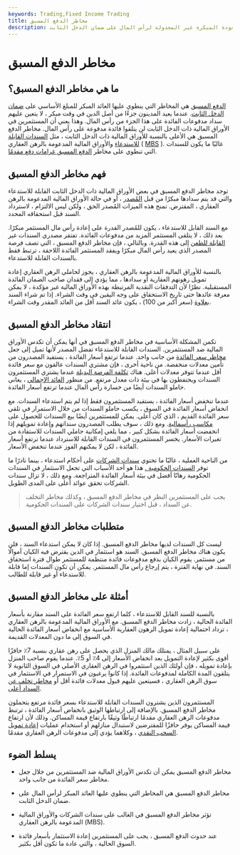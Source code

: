 ```yaml
---
keywords: Trading,Fixed Income Trading
title: مخاطر الدفع المسبق
description: مخاطر الدفع المسبق هي المخاطر المرتبطة بالعودة المبكرة غير المجدولة لرأس المال على ضمان الدخل الثابت.
---
```


# مخاطر الدفع المسبق
## ما هي مخاطر الدفع المسبق؟

[الدفع المسبق](/prepayment) هي المخاطر التي ينطوي عليها العائد المبكر للمبلغ الأساسي على [ضمان الدخل الثابت](/fixed-incomesecurity). عندما يعيد المدينون جزءًا من أصل الدين في وقت مبكر ، لا يتعين عليهم سداد مدفوعات الفائدة على هذا الجزء من رأس المال. وهذا يعني أن المستثمرين في الأوراق المالية ذات الدخل الثابت لن يتلقوا فائدة مدفوعة على رأس المال. مخاطر الدفع المسبق هي الأعلى بالنسبة للأوراق المالية ذات الدخل الثابت ، مثل [السندات القابلة للاستدعاء](/callablebond) والأوراق المالية المدعومة بالرهن العقاري ( [MBS](/mbs) ). غالبًا ما يكون للسندات التي تنطوي على مخاطر [الدفع المسبق غرامات دفع مقدمًا](/prepaymentpenalty).

## فهم مخاطر الدفع المسبق

توجد مخاطر الدفع المسبق في بعض الأوراق المالية ذات الدخل الثابت القابلة للاستدعاء والتي قد يتم سدادها مبكرًا من قبل [المُصدر](/issuer) ، أو في حالة الأوراق المالية المدعومة بالرهن العقاري ، المقترض. تمنح هذه الميزات المُصدر الحق ، ولكن ليس الالتزام ، لاسترداد السند قبل استحقاقه المحدد.

مع السند القابل للاستدعاء ، يكون للمُصدر القدرة على إعادة رأس مال المستثمر مبكرًا. بعد ذلك ، لا يتلقى المستثمر المزيد من مدفوعات الفائدة. تفتقر مصدري السندات غير [القابلة للطعن](/noncallable) إلى هذه القدرة. وبالتالي ، فإن مخاطر الدفع المسبق ، التي تصف فرصة المصدر الذي يعيد رأس المال مبكرًا ويفقد المستثمر الفائدة اللاحقة ، ترتبط فقط بالسندات القابلة للاستدعاء.

بالنسبة للأوراق المالية المدعومة بالرهن العقاري ، يجوز لحاملي الرهن العقاري إعادة تمويل رهونهم العقارية أو سدادها ، مما يؤدي إلى فقدان صاحب الضمان الفائدة المستقبلية. نظرًا لأن التدفقات النقدية المرتبطة بهذه الأوراق المالية غير مؤكدة ، لا يمكن معرفة عائدها حتى تاريخ الاستحقاق على وجه اليقين في وقت الشراء. إذا تم شراء السند [بعلاوة](/at-a-premium) (سعر أكبر من 100) ، يكون عائد السند أقل من العائد المقدر وقت الشراء.

## انتقاد مخاطر الدفع المسبق

تكمن المشكلة الأساسية في مخاطر الدفع المسبق في أنها يمكن أن تكدس الأوراق المالية ضد المستثمرين. السندات القابلة للاستدعاء تفضل المصدر لأنها تميل إلى جعل [مخاطر سعر الفائدة](/interestraterisk) من جانب واحد. عندما ترتفع أسعار الفائدة ، يستفيد المصدرون من تأمين معدلات منخفضة. من ناحية أخرى ، فإن مشتري السندات عالقون مع سعر فائدة أقل عندما تتوفر معدلات أعلى. هناك [تكلفة الفرصة البديلة](/opportunitycost) عندما يشتري المستثمرون السندات ويحتفظون بها في بيئة ذات معدل مرتفع. من منظور [العائد الإجمالي](/totalreturn) ، يعاني حاملو السندات أيضًا من خسارة رأس المال عندما ترتفع أسعار الفائدة.

عندما تنخفض أسعار الفائدة ، يستفيد المستثمرون فقط إذا لم يتم استدعاء السندات. مع انخفاض أسعار الفائدة في السوق ، يكسب حاملو السندات من خلال الاستمرار في تلقي سعر الفائدة القديم ، الذي كان أعلى. يمكن للمستثمرين أيضًا بيع السندات للحصول على [مكاسب رأسمالية](/capitalgain). ومع ذلك ، سوف يطلب المصدرون سنداتهم وإعادة تمويلهم إذا انخفضت أسعار الفائدة بشكل كبير ، مما يلغي إمكانية حاملي السندات للاستفادة من تغيرات الأسعار. يخسر المستثمرون في السندات القابلة للاسترداد عندما ترتفع أسعار الفائدة ، لكن لا يمكنهم الفوز عندما تنخفض الأسعار.

من الناحية العملية ، غالبًا ما تحتوي [سندات الشركات](/corporatebond) على أحكام استدعاء ، بينما نادرًا ما توفر [السندات الحكومية .](/government-bond) هذا هو أحد الأسباب التي تجعل الاستثمار في السندات الحكومية رهانًا أفضل في بيئة أسعار الفائدة المتراجعة. ومع ذلك ، لا تزال سندات الشركات تحقق عوائد أعلى على المدى الطويل.

> يجب على المستثمرين النظر في مخاطر الدفع المسبق ، وكذلك مخاطر التخلف عن السداد ، قبل اختيار سندات الشركات على السندات الحكومية.

>

## متطلبات مخاطر الدفع المسبق

ليست كل السندات لديها مخاطر الدفع المسبق. إذا كان لا يمكن استدعاء السند ، فلن يكون هناك مخاطر الدفع المسبق. السند هو استثمار في الدين يقترض فيه الكيان أموالًا من مستثمر. يقوم الكيان بدفع مدفوعات فائدة منتظمة للمستثمر طوال فترة استحقاق السند. في نهاية الفترة ، يتم إرجاع رأس مال المستثمر. يمكن أن تكون السندات إما قابلة للاستدعاء أو غير قابلة للطالب.

## أمثلة على مخاطر الدفع المسبق

بالنسبة للسند القابل للاستدعاء ، كلما ارتفع سعر الفائدة على السند مقارنة بأسعار الفائدة الحالية ، زادت مخاطر الدفع المسبق. مع الأوراق المالية المدعومة بالرهن العقاري ، تزداد احتمالية إعادة تمويل الرهون العقارية الأساسية مع انخفاض أسعار الفائدة الحالية في السوق إلى ما دون المعدلات القديمة.

على سبيل المثال ، يمتلك مالك المنزل الذي يحصل على رهن عقاري بنسبة 7٪ حافزًا أقوى بكثير لإعادة التمويل بعد انخفاض الأسعار إلى 4٪ أو 5٪. عندما يقوم صاحب المنزل بإعادة تمويله ، فإن أولئك الذين استثمروا في الرهن العقاري الأصلي في السوق الثانوية لا يتلقون المدة الكاملة لمدفوعات الفائدة. إذا كانوا يرغبون في الاستمرار في الاستثمار في سوق الرهن العقاري ، فسيتعين عليهم قبول معدلات فائدة أقل أو [مخاطر تخلف عن السداد أعلى](/defaultrisk).

المستثمرون الذين يشترون السندات القابلة للاستدعاء بسعر فائدة مرتفع يتحملون مخاطر الدفع المسبق. بالإضافة إلى ارتباطها الوثيق بانخفاض أسعار الفائدة ، ترتبط مدفوعات الرهن العقاري مقدمًا ارتباطًا وثيقًا بارتفاع قيمة المساكن. وذلك لأن ارتفاع قيمة المساكن يوفر حافزًا للمقترضين لاستبدال منازلهم أو استخدام عمليات [إعادة تمويل السحب النقدي](/refinance) ، وكلاهما يؤدي إلى مدفوعات الرهن العقاري مقدمًا.

## يسلط الضوء

- مخاطر الدفع المسبق يمكن أن تكدس الأوراق المالية ضد المستثمرين من خلال جعل مخاطر سعر الفائدة من جانب واحد.

- مخاطر الدفع المسبق هي المخاطر التي ينطوي عليها العائد المبكر لرأس المال على ضمان الدخل الثابت.

- تؤثر مخاطر الدفع المسبق في الغالب على سندات الشركات والأوراق المالية المدعومة بالرهن العقاري (MBS).

- عند حدوث الدفع المسبق ، يجب على المستثمرين إعادة الاستثمار بأسعار فائدة السوق الحالية ، والتي عادة ما تكون أقل بكثير.

